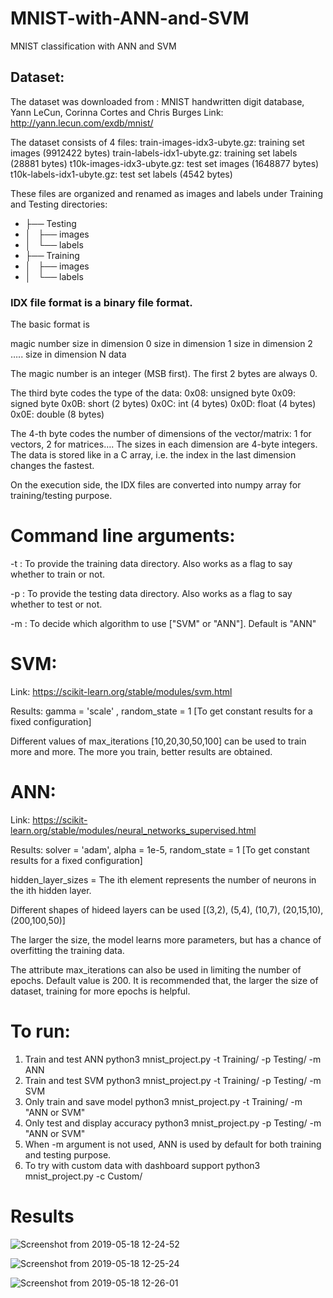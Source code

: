 # MNIST-with-ANN-and-SVM
MNIST classification with ANN and SVM

## Dataset:
The dataset was downloaded from :
MNIST handwritten digit database, Yann LeCun, Corinna Cortes and Chris Burges
Link: http://yann.lecun.com/exdb/mnist/

The dataset consists of 4 files:
train-images-idx3-ubyte.gz:  training set images (9912422 bytes)
train-labels-idx1-ubyte.gz:  training set labels (28881 bytes)
t10k-images-idx3-ubyte.gz:   test set images (1648877 bytes)
t10k-labels-idx1-ubyte.gz:   test set labels (4542 bytes) 

These files are organized and renamed as images and labels under Training and Testing directories:
- ├── Testing
- │   ├── images
- │   └── labels
- ├── Training
- │   ├── images
- │   └── labels

### IDX file format is a binary file format.
The basic format is

magic number
 size in dimension 0
 size in dimension 1
 size in dimension 2
 …..
 size in dimension N
 data

The magic number is an integer (MSB first). The first 2 bytes are always 0.

The third byte codes the type of the data:
 0x08: unsigned byte
 0x09: signed byte
 0x0B: short (2 bytes)
 0x0C: int (4 bytes)
 0x0D: float (4 bytes)
 0x0E: double (8 bytes)

The 4-th byte codes the number of dimensions of the vector/matrix: 1 for vectors, 2 for matrices….
The sizes in each dimension are 4-byte integers.
The data is stored like in a C array, i.e. the index in the last dimension changes the fastest.

On the execution side, the IDX files are converted into numpy array for training/testing purpose.

# Command line arguments:
-t : To provide the training data directory. Also works as a flag to say whether to train or not.

-p : To provide the testing data directory. Also works as a flag to say whether to test or not.

-m : To decide which algorithm to use ["SVM" or "ANN"]. Default is "ANN"

# SVM: 
Link: https://scikit-learn.org/stable/modules/svm.html

Results: gamma = 'scale' , random_state = 1 [To get constant results for a fixed configuration]

Different values of max_iterations [10,20,30,50,100] can be used to train more and more. The more you train, better results are obtained.

# ANN:
Link: https://scikit-learn.org/stable/modules/neural_networks_supervised.html

Results: solver = 'adam', alpha = 1e-5, random_state = 1 [To get constant results for a fixed configuration]

hidden_layer_sizes = The ith element represents the number of neurons in the ith hidden layer.

Different shapes of hideed layers can be used [(3,2), (5,4), (10,7), (20,15,10), (200,100,50)]

The larger the size, the model learns more parameters, but has a chance of overfitting the training data. 

The attribute max_iterations can also be used in limiting the number of epochs. Default value is 200. It is recommended that, the larger the size of dataset, training for more epochs is helpful.


# To run:
1. Train and test ANN
python3 mnist_project.py -t Training/ -p Testing/ -m ANN
2. Train and test SVM
python3 mnist_project.py -t Training/ -p Testing/ -m SVM
3. Only train and save model
python3 mnist_project.py -t Training/ -m "ANN or SVM"
4. Only test and display accuracy
python3 mnist_project.py -p Testing/ -m "ANN or SVM"
5. When -m argument is not used, ANN is used by default for both training and testing purpose.
6. To try with custom data with dashboard support
python3 mnist_project.py -c Custom/

# Results
![Screenshot from 2019-05-18 12-24-52](https://user-images.githubusercontent.com/33830482/57965900-57510d00-7968-11e9-81ab-c5b106ca192d.png)

![Screenshot from 2019-05-18 12-25-24](https://user-images.githubusercontent.com/33830482/57965908-7b145300-7968-11e9-84e7-984472a15136.png)

![Screenshot from 2019-05-18 12-26-01](https://user-images.githubusercontent.com/33830482/57965909-7b145300-7968-11e9-99cd-b6b9f94a9f4b.png)
